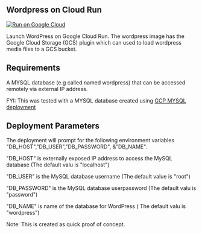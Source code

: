 ## Wordpress on Cloud Run

[![Run on Google Cloud](https://storage.googleapis.com/cloudrun/button.svg)](https://console.cloud.google.com/cloudshell/editor?shellonly=true&cloudshell_image=gcr.io/cloudrun/button&cloudshell_git_repo=https://github.com/lans-repos/wordpress-gcr.git)

Launch WordPress on Google Cloud Run. The wordpress image has the Google Cloud Storage (GCS) plugin which can used to load wordpress media files to a GCS bucket.

## Requirements
A  MYSQL database (e.g called named wordpress) that can be accessed remotely via external IP address.

FYI: This was tested with a MYSQL database created using [GCP MYSQL deployment](https://console.cloud.google.com/marketplace/partners/click-to-deploy-images?project=pemm-220514)

## Deployment Parameters
The deployment will prompt for the following environment variables "DB_HOST","DB_USER","DB_PASSWORD", &"DB_NAME".
 
 "DB_HOST" is externally exposed IP address to access the MySQL database (The default valu is "localhost")
 
 "DB_USER" is the MySQL database username (The default value is "root")
 
 "DB_PASSWORD" is the MySQL database userpassword (The default valu is "password")
 
 "DB_NAME" is  name of the database for WordPress ( The default valu is "wordpress")
 
  

Note: This is created as quick proof of concept.
